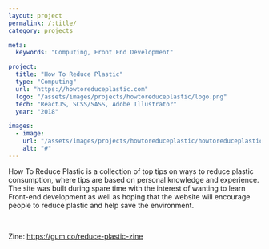 ```yaml
---
layout: project
permalink: /:title/
category: projects

meta:
  keywords: "Computing, Front End Development"

project:
  title: "How To Reduce Plastic"
  type: "Computing"
  url: "https://howtoreduceplastic.com"
  logo: "/assets/images/projects/howtoreduceplastic/logo.png"
  tech: "ReactJS, SCSS/SASS, Adobe Illustrator"
  year: "2018"

images:
  - image:
    url: "/assets/images/projects/howtoreduceplastic/howtoreduceplastic.png"
    alt: "#"
---
```


<p>How To Reduce Plastic is a collection of top tips on ways to reduce plastic consumption, where tips are based on personal knowledge and experience.
<br/>
The site was built during spare time with the interest of wanting to learn Front-end development as well as hoping that the website will encourage people to reduce plastic and help save the environment.</p>
<br/>
<p>Zine: <a href="https://gum.co/reduce-plastic-zine">https://gum.co/reduce-plastic-zine</a></p>
